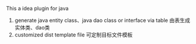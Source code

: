 This a idea plugin for java
1. generate java entity class、java dao class or interface via table
   由表生成实体类、dao类
2. customized dist template file
   可定制目标文件模板